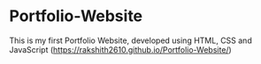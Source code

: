 # Portfolio-Website
This is my first Portfolio Website, developed using HTML, CSS and JavaScript
(https://rakshith2610.github.io/Portfolio-Website/)

